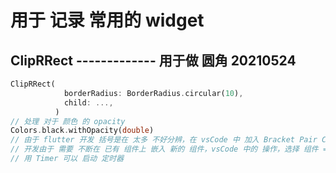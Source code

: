 # 用于 记录 常用的 widget

## ClipRRect ------------- 用于做 圆角 20210524

```dart
ClipRRect(
            borderRadius: BorderRadius.circular(10),
            child: ...,
          )
// 处理 对于 颜色 的 opacity
Colors.black.withOpacity(double)
// 由于 flutter 开发 括号是在 太多 不好分辨，在 vsCode 中 加入 Bracket Pair Colorizer 插件
// 开发由于 需要 不断在 已有 组件上 嵌入 新的 组件，vsCode 中的 操作，选择 组件 => 右键 => 重构(能找到想用的)
// 用 Timer 可以 启动 定时器
```
